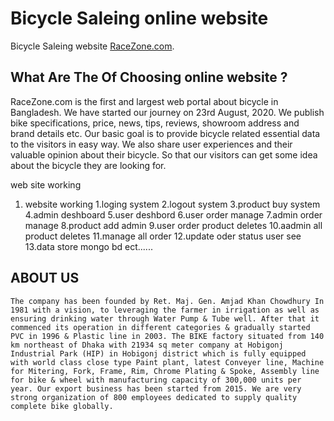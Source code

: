 # Bicycle Saleing online website

Bicycle Saleing website [RaceZone.com](https://race-zone-ce537.web.app/).

## What Are The Of Choosing online website ?

RaceZone.com is the first and largest web portal about bicycle in Bangladesh. We have started our journey on 23rd August, 2020. We publish bike specifications, price, news, tips, reviews, showroom address and brand details etc. Our basic goal is to provide bicycle related essential data to the visitors in easy way. We also share user experiences and their valuable opinion about their bicycle. So that our visitors can get some idea about the bicycle they are looking for.

web site working

1. website working
   1.loging system
   2.logout system
   3.product buy system
   4.admin deshboard
   5.user deshbord
   6.user order manage
   7.admin order manage
   8.product add admin
   9.user order product deletes
   10.aadmin all product deletes
   11.manage all order
   12.update oder status user see
   13.data store mongo bd ect......

## ABOUT US

    The company has been founded by Ret. Maj. Gen. Amjad Khan Chowdhury In 1981 with a vision, to leveraging the farmer in irrigation as well as ensuring drinking water through Water Pump & Tube well. After that it commenced its operation in different categories & gradually started PVC in 1996 & Plastic line in 2003. The BIKE factory situated from 140 km northeast of Dhaka with 21934 sq meter company at Hobigonj Industrial Park (HIP) in Hobigonj district which is fully equipped with world class close type Paint plant, latest Conveyer line, Machine for Mitering, Fork, Frame, Rim, Chrome Plating & Spoke, Assembly line for bike & wheel with manufacturing capacity of 300,000 units per year. Our export business has been started from 2015. We are very strong organization of 800 employees dedicated to supply quality complete bike globally.
